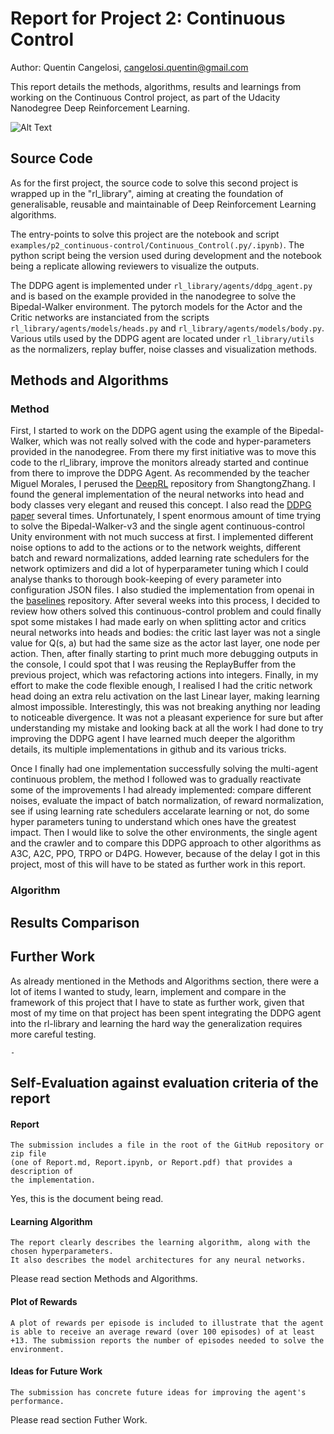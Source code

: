 # Report for Project 2: Continuous Control
Author: Quentin Cangelosi, <cangelosi.quentin@gmail.com>


This report details the methods, algorithms, results and learnings from working on the Continuous Control project, as part of the Udacity Nanodegree Deep Reinforcement Learning. 


![Alt Text](DRL-Navigation.gif)



## Source Code

As for the first project, the source code to solve this second project is wrapped up in the "rl_library", aiming at creating the foundation of generalisable, reusable and maintainable of Deep Reinforcement Learning algorithms. 

The entry-points to solve this project are the notebook and script `examples/p2_continuous-control/Continuous_Control(.py/.ipynb)`. The python script being the version used during development and the notebook being a replicate allowing reviewers to visualize the outputs.  

The DDPG agent is implemented under `rl_library/agents/ddpg_agent.py` and is based on the example provided in the nanodegree to solve the Bipedal-Walker environment. The pytorch models for the Actor and the Critic networks are instanciated from the scripts `rl_library/agents/models/heads.py` and `rl_library/agents/models/body.py`. Various utils used by the DDPG agent are located under `rl_library/utils` as the normalizers, replay buffer, noise classes and visualization methods.



## Methods and Algorithms

### Method

First, I started to work on the DDPG agent using the example of the Bipedal-Walker, which was not really solved with the code and hyper-parameters provided in the nanodegree. From there my first initiative was to move this code to the rl_library, improve the monitors already started and continue from there to improve the DDPG Agent. As recommended by the teacher Miguel Morales, I perused the [DeepRL](https://github.com/ShangtongZhang/DeepRL) repository from  ShangtongZhang. I found the general implementation of the neural networks into head and body classes very elegant and reused this concept. I also read the [DDPG paper](https://arxiv.org/abs/1509.02971) several times. Unfortunately, I spent enormous amount of time trying to solve the Bipedal-Walker-v3 and the single agent continuous-control Unity environment with not much success at first. I implemented different noise options to add to the actions or to the network weights, different batch and reward normalizations, added learning rate schedulers for the network optimizers and did a lot of hyperparameter tuning which I could analyse thanks to thorough book-keeping of every parameter into configuration JSON files. I also studied the implementation from openai in the [baselines](https://github.com/openai/baselines) repository. After several weeks into this process, I decided to review how others solved this continuous-control problem and could finally spot some mistakes I had made early on when splitting actor and critics neural networks into heads and bodies: the critic last layer was not a single value for Q(s, a) but had the same size as the actor last layer, one node per action. Then, after finally starting to print much more debugging outputs in the console, I could spot that I was reusing the ReplayBuffer from the previous project, which was refactoring actions into integers. Finally, in my effort to make the code flexible enough, I realised I had the critic network head doing an extra relu activation on the last Linear layer, making learning almost impossible. Interestingly, this was not breaking anything nor leading to noticeable divergence. It was not a pleasant experience for sure but after understanding my mistake and looking back at all the work I had done to try improving the DDPG agent I have learned much deeper the algorithm details, its multiple implementations in github and its various tricks.  


Once I finally had one implementation successfully solving the multi-agent continuous problem, the method I followed was to gradually reactivate some of the improvements I had already implemented: compare different noises, evaluate the impact of batch normalization, of reward normalization, see if using learning rate schedulers accelarate learning or not, do some hyper parameters tuning to understand which ones have the greatest impact. Then I would like to solve the other environments, the single agent and the crawler and to compare this DDPG approach to other algorithms as A3C, A2C, PPO, TRPO or D4PG. However, because of the delay I got in this project, most of this will have to be stated as further work in this report.

### Algorithm



## Results Comparison


## Further Work

As already mentioned in the Methods and Algorithms section, there were a lot of items I wanted to study, learn, implement and compare in the framework of this project that I have to state as further work, given that most of my time on that project has been spent integrating the DDPG agent into the rl-library and learning the hard way the generalization requires more careful testing.

    - 

## Self-Evaluation against evaluation criteria of the report


#### Report
    The submission includes a file in the root of the GitHub repository or zip file 
    (one of Report.md, Report.ipynb, or Report.pdf) that provides a description of 
    the implementation.

Yes, this is the document being read.


#### Learning Algorithm
    The report clearly describes the learning algorithm, along with the chosen hyperparameters. 
    It also describes the model architectures for any neural networks.

Please read section Methods and Algorithms.


#### Plot of Rewards
    A plot of rewards per episode is included to illustrate that the agent is able to receive an average reward (over 100 episodes) of at least +13. The submission reports the number of episodes needed to solve the environment.


#### Ideas for Future Work
    The submission has concrete future ideas for improving the agent's performance.
        
Please read section Futher Work.